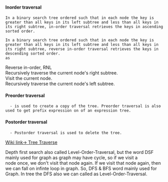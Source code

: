#### Inorder traversal
    In a binary search tree ordered such that in each node the key is greater than all keys in its left subtree and less than all keys in 
    its right subtree, in-order traversal retrieves the keys in ascending sorted order.   

    In a binary search tree ordered such that in each node the key is greater than all keys in its left subtree and less than all keys in
    its right subtree, reverse in-order traversal retrieves the keys in descending sorted order.   
    as

Reverse in-order, RNL  
Recursively traverse the current node's right subtree.  
Visit the current node.  
Recursively traverse the current node's left subtree.  



#### Preorder traversal 
      - is used to create a copy of the tree. Preorder traversal is also used to get prefix expression on of an expression tree.  

#### Postorder traversal
      - Postorder traversal is used to delete the tree.  
      
      
[Wiki link-> Tree Traverse](https://en.wikipedia.org/wiki/Tree_traversal)  


Depth first search also called Level-Order-Traversal, but the word DSF mainly used for graph as graph may have cycle, so if we visit a  
node once, we don't visit that node again. If we visit that node again, then we can fall on infinte loop in graph.
So, DFS & BFS word mainly used for Graph.
In tree the DFS also we can called as Level-Order-Traversal.




 
